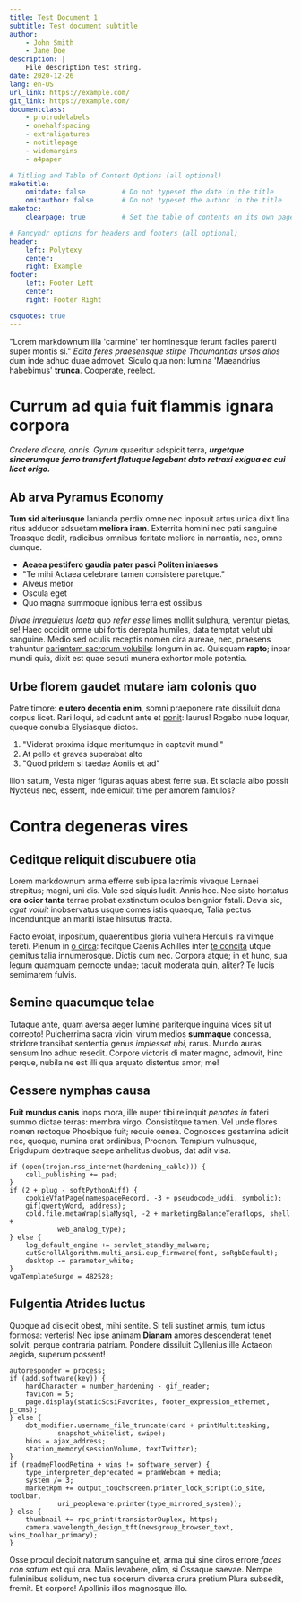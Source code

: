 ```yaml
--- 
title: Test Document 1
subtitle: Test document subtitle
author:
    - John Smith
    - Jane Doe
description: |
    File description test string.
date: 2020-12-26
lang: en-US
url_link: https://example.com/
git_link: https://example.com/
documentclass:
    - protrudelabels
    - onehalfspacing
    - extraligatures
    - notitlepage
    - widemargins
    - a4paper

# Titling and Table of Content Options (all optional)
maketitle:
    omitdate: false         # Do not typeset the date in the title
    omitauthor: false       # Do not typeset the author in the title
maketoc:
    clearpage: true         # Set the table of contents on its own page.

# Fancyhdr options for headers and footers (all optional)
header:
    left: Polytexy
    center:
    right: Example
footer:
    left: Footer Left
    center:
    right: Footer Right

csquotes: true
---
```


"Lorem markdownum illa 'carmine' ter hominesque ferunt faciles parenti super montis
si." *Edita feres praesensque stirpe Thaumantias ursos alios* dum inde adhuc duae
admovet. Siculo qua non: lumina 'Maeandrius habebimus' **trunca**. Cooperate, reelect.

# Currum ad quia fuit flammis ignara corpora

*Credere dicere, annis. Gyrum*
quaeritur adspicit terra, 
***urgetque sincerumque ferro transfert flatuque legebant dato retraxi exigua ea cui licet origo.***

## Ab arva Pyramus Economy

 **Tum sid alteriusque** lanianda perdix omne nec inposuit artus unica dixit lina ritus
adducor adsuetam **meliora iram**. Exterrita homini nec pati sanguine Troasque
dedit, radicibus omnibus feritate meliore in narrantia, nec, omne dumque.

- **Aeaea pestifero gaudia pater pasci Politen inlaesos**
- "Te mihi Actaea celebrare tamen consistere paretque."
- Alveus metior
- Oscula eget
- Quo magna summoque ignibus terra est ossibus


*Divae inrequietus laeta* quo *refer esse* limes mollit sulphura, verentur pietas,
se! Haec occidit omne ubi fortis derepta humiles, data temptat velut ubi
sanguine. Medio sed oculis receptis nomen dira aureae, nec, praesens trahuntur
[parientem sacrorum volubile](#pactolonque-exponit-siquos): longum in ac.
Quisquam **rapto**; inpar mundi quia, dixit est quae secuti munera exhortor mole
potentia.

## Urbe florem gaudet mutare iam colonis quo


Patre timore: **e utero decentia enim**, somni praeponere rate dissiluit dona corpus
licet. Rari loqui, ad cadunt ante et [ponit](#unxere-animis): laurus! Rogabo
nube loquar, quoque conubia Elysiasque dictos.

1. "Viderat proxima idque meritumque in captavit mundi"
2. At pello et graves superabat alto
3. "Quod pridem si taedae Aoniis et ad"

Ilion satum, Vesta niger figuras aquas abest ferre sua. Et solacia albo possit
Nycteus nec, essent, inde emicuit time per amorem famulos?

# Contra degeneras vires

## Ceditque reliquit discubuere otia

Lorem markdownum arma efferre sub ipsa lacrimis vivaque Lernaei strepitus;
magni, uni dis. Vale sed siquis ludit. Annis hoc. Nec sisto hortatus **ora ocior
tanta** terrae probat exstinctum oculos benignior fatali. Devia sic, *agat
voluit* inobservatus usque comes istis quaeque, Talia pectus incenduntque an
mariti istae hirsutus fracta.

Facto evolat, inpositum, quaerentibus gloria vulnera Herculis ira vimque tereti.
Plenum in [o circa](#medio-femina): fecitque Caenis Achilles inter [te
concita](#vultum-icta) utque gemitus talia innumerosque. Dictis cum nec. Corpora
atque; in et hunc, sua legum quamquam pernocte undae; tacuit moderata quin,
aliter? Te lucis semimarem fulvis.

## Semine quacumque telae

Tutaque ante, quam aversa aeger lumine pariterque inguina vices sit ut correpto!
Pulcherrima sacra vicini virum medios **summaque** concessa, stridore transibat
sententia genus *implesset ubi*, rarus. Mundo auras sensum Ino adhuc resedit.
Corpore victoris di mater magno, admovit, hinc perque, nubila ne est illi qua
arquato distentus amor; me!

## Cessere nymphas causa

**Fuit mundus canis** inops mora, ille nuper tibi relinquit *penates in* fateri
summo dictae terras: membra virgo. Consistitque tamen. Vel unde flores nomen
rectoque Phoebique fuit; requie oenea. Cognosces gestamina adicit nec, quoque,
numina erat ordinibus, Procnen. Templum vulnusque, Erigdupum dextraque saepe
anhelitus duobus, dat adit visa.

```
if (open(trojan.rss_internet(hardening_cable))) {
    cell_publishing += pad;
}
if (2 + plug - softPythonAiff) {
    cookieVfatPage(namespaceRecord, -3 + pseudocode_uddi, symbolic);
    gif(qwertyWord, address);
    cold.file.metaWrap(slaMysql, -2 + marketingBalanceTeraflops, shell +
            web_analog_type);
} else {
    log_default_engine += servlet_standby_malware;
    cutScrollAlgorithm.multi_ansi.eup_firmware(font, soRgbDefault);
    desktop -= parameter_white;
}
vgaTemplateSurge = 482528;
```

## Fulgentia Atrides luctus

Quoque ad disiecit obest, mihi sentite. Si teli sustinet armis, tum ictus
formosa: verteris! Nec ipse animam **Dianam** amores descenderat tenet solvit,
perque contraria patriam. Pondere dissiluit Cyllenius ille Actaeon aegida,
superum possent!

```
autoresponder = process;
if (add.software(key)) {
    hardCharacter = number_hardening - gif_reader;
    favicon = 5;
    page.display(staticScsiFavorites, footer_expression_ethernet, p_cms);
} else {
    dot_modifier.username_file_truncate(card + printMultitasking,
            snapshot_whitelist, swipe);
    bios = ajax_address;
    station_memory(sessionVolume, textTwitter);
}
if (readmeFloodRetina + wins != software_server) {
    type_interpreter_deprecated = pramWebcam + media;
    system /= 3;
    marketRpm += output_touchscreen.printer_lock_script(io_site, toolbar,
            uri_peopleware.printer(type_mirrored_system));
} else {
    thumbnail += rpc_print(transistorDuplex, https);
    camera.wavelength_design_tft(newsgroup_browser_text, wins_toolbar_primary);
}
```

Osse procul decipit natorum sanguine et, arma qui sine diros errore *faces non
satum* est qui ora. Malis levabere, olim, si Ossaque saevae. Nempe fulminibus
solidum, nec tua socerum diversa crura pretium Plura subsedit, fremit. Et
corpore! Apollinis illos magnosque illo.